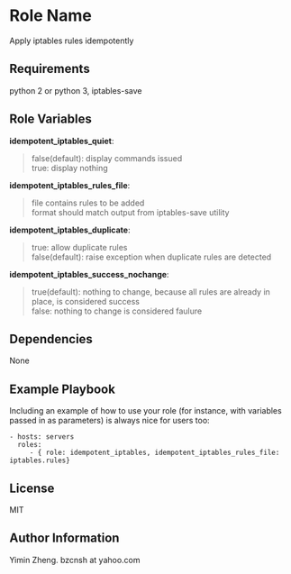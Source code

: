 Role Name
=========

Apply iptables rules idempotently

Requirements
------------

python 2 or python 3, iptables-save

Role Variables
--------------
  
 **idempotent_iptables_quiet**:  
>  false(default): display commands issued  
>  true:  display nothing  

**idempotent_iptables_rules_file**:  
>  file contains rules to be added  
>  format should match output from iptables-save utility  

 **idempotent_iptables_duplicate**:  
>  true: allow duplicate rules  
>  false(default): raise exception when duplicate rules are detected  

 **idempotent_iptables_success_nochange**:  
>  true(default): nothing to change, because all rules are already in place, is considered success  
>  false: nothing to change is considered faulure  

Dependencies
------------

None

Example Playbook
----------------

Including an example of how to use your role (for instance, with variables passed in as parameters) is always nice for users too:

    - hosts: servers
      roles:
         - { role: idempotent_iptables, idempotent_iptables_rules_file: iptables.rules}

License
-------

MIT

Author Information
------------------

Yimin Zheng. bzcnsh at yahoo.com
